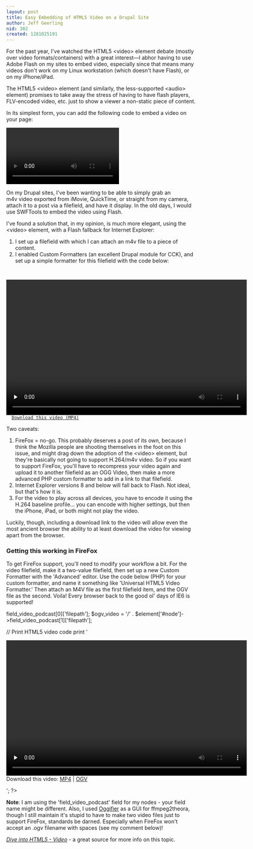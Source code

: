 ```yaml
---
layout: post
title: Easy Embedding of HTML5 Video on a Drupal Site
author: Jeff Geerling
nid: 302
created: 1281025191
---
```

<p>For the past year, I&#39;ve watched the HTML5&nbsp;&lt;video&gt; element debate (mostly over video formats/containers) with a great interest&mdash;I abhor having to use Adobe Flash on my sites to embed video, especially since that means many videos don&#39;t work on my Linux workstation (which doesn&#39;t have Flash), or on my iPhone/iPad.</p>
<p>The HTML5 &lt;video&gt; element (and similarly, the less-supported &lt;audio&gt; element) promises to take away the stress of having to have flash players, FLV-encoded video, etc. just to show a viewer a non-static piece of content.</p>
<p>In its simplest form, you can add the following code to embed a video on your page:</p>
<p><code><video src="video-file.m4v"></video></code></p>
<p>On my Drupal sites, I&#39;ve been wanting to be able to simply grab an m4v&nbsp;video exported from iMovie, QuickTime, or straight from my camera, attach it to a post via a filefield, and have it display. In the old days, I would use SWFTools&nbsp;to embed the video using Flash.</p>
<p>I&#39;ve found a solution that, in my opinion, is much more elegant, using the &lt;video&gt; element, with a Flash fallback for Internet Explorer:</p>
<ol>
<li>I set up a filefield with which I can attach an m4v file to a piece of content.</li>
<li>I enabled Custom Formatters (an excellent Drupal module for CCK), and set up a simple formatter for this filefield with the code below:</li>
</ol>
<!--break-->
<p><code><div class="html5-video-player">
  <video controls="controls" preload="none" width="640" height="360">
    <source src="[site-url]/[filefield-filepath]" type='video/mp4; codecs=&quot;avc1.42E01E, mp4a.40.2&quot;'>
    <object width="640" height="384" type="application/x-shockwave-flash" data="[site-url]/sites/all/libraries/flowplayer/flowplayer-3.2.2.swf">
      <param name="movie" value="[site-url]/sites/all/libraries/flowplayer/flowplayer-3.2.2.swf" />
      <param name="allowfullscreen" value="true" />
      <param name="flashvars" value=' &quot;[site-url]/[filefield-filepath]&quot;, &quot;autoPlay&quot;:false, &quot;autoBuffering&quot;:false, &quot;canvas&quot;:{&quot;backgroundColor&quot;:&quot;#000000&quot;}, &quot;scaling&quot;:&quot;fit&quot;}}' />
    </object>
  </video>
  <a href="[site-url]/[filefield-filepath]">Download this video (MP4)</a>
</div></code></p>
<p>Two caveats:</p>
<ol>
<li>FireFox = no-go. This probably deserves a post of its own, because I think the Mozilla people are shooting themselves in the foot on this issue, and might drag down the adoption of the &lt;video&gt; element, but they&#39;re basically not going to support H.264/m4v video. So if you want to support FireFox, you&#39;ll have to recompress your video again and upload it to another filefield&nbsp;as an OGG&nbsp;Video, then make a more advanced PHP custom formatter to add in a link to that filefield.</li>
<li>Internet Explorer versions 8 and below will fall back to Flash. Not ideal, but that&#39;s how it is.</li>
<li>For the video to play across all devices, you have to encode it using the H.264 baseline profile... you can encode with higher settings, but then the iPhone, iPad, or both might not play the video.</li>
</ol>
<p>Luckily, though, including a download link to the video will allow even the most ancient browser the ability to at least download the video for viewing apart from the browser.</p>
<h3>Getting this working in FireFox</h3>
<p>To get FireFox support, you'll need to modify your workflow a bit. For the video filefield, make it a two-value filefield, then set up a new Custom Formatter with the 'Advanced' editor. Use the code below (PHP) for your custom formatter, and name it something like 'Universal HTML5 Video Formatter.' Then attach an M4V file as the first filefield item, and the OGV file as the second. Voila! Every browser back to the good ol' days of IE6 is supported!</p>
<?php
// Define video file locations
$m4v_video = '/' . $element['#node']->field_video_podcast[0]['filepath'];
$ogv_video = '/' . $element['#node']->field_video_podcast[1]['filepath'];

// Print HTML5 video code
print '<div class="html5-video-player">
  <video controls="controls" preload="none" width="640" height="360">
    <source src="' . $m4v_video . '" type="video/mp4" />
    <source src="' . $ogv_video . '" type="video/ogg" />
    <object width="640" height="384" type="application/x-shockwave-flash" data="/sites/all/libraries/flowplayer/flowplayer-3.2.2.swf">
      <param name="movie" value="/sites/all/libraries/flowplayer/flowplayer-3.2.2.swf" />
      <param name="allowfullscreen" value="true" />
      <param name="flashvars" value=\'config={"clip": {"url": "' . $m4v_video . '", "autoPlay":false, "autoBuffering":false, "canvas":{"backgroundColor":"#000000"}, "scaling":"fit"}}\' />
    </object>
  </video>
  Download this video: <a href="' . $m4v_video . '">MP4</a> | <a href="' . $ogv_video . '">OGV</a>
</div>';
?>
<p><strong>Note</strong>: I am using the 'field_video_podcast' field for my nodes - your field name might be different. Also, I used <a href="http://taylanpince.com/blog/posts/oggifier-gui-wrapper-ffmpeg2theora/">Oggifier</a> as a GUI for ffmpeg2theora, though I still maintain it's stupid to have to make two video files just to support FireFox, standards be darned. Especially when FireFox won't accept an .ogv filename with spaces (see my comment below)!</p>
<p><em><a href="http://diveintohtml5.org/video.html">Dive into HTML5 - Video</a></em> - a great source for more info on this topic.</p>
